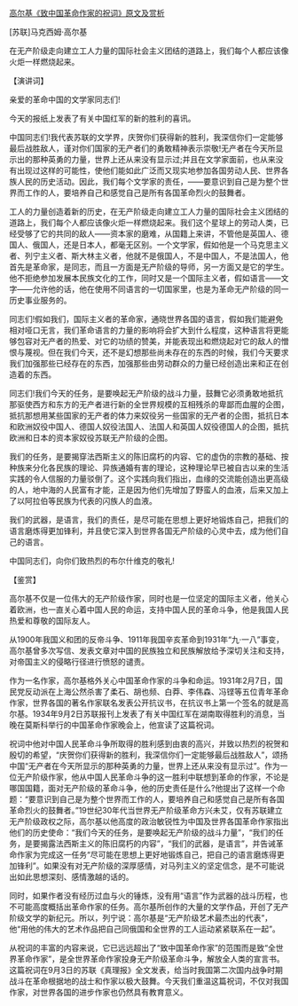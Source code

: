 [高尔基《致中国革命作家的祝词》原文及赏析](https://www.vrrw.net/wx/14637.html)

[苏联]马克西姆·高尔基

在无产阶级走向建立工人力量的国际社会主义团结的道路上，我们每个人都应该像火炬一样燃烧起来。

【演讲词】

亲爱的革命中国的文学家同志们!

今天的报纸上发表了有关中国红军的新的胜利的喜讯。

中国同志们!我代表苏联的文学界，庆贺你们获得新的胜利，我深信你们一定能够最后战胜敌人，谨对你们国家的无产者们的勇敢精神表示崇敬!无产者在今天所显示出的那种英勇的力量，世界上还从来没有显示过;并且在文学家面前，也从来没有出现过这样的可能性，使他们能如此广泛而又现实地参加各国劳动人民、世界各族人民的历史活动。因此，我们每个文学家的责任，——要意识到自己是为整个世界而工作的人，要培养自己和感觉自己是所有各国革命烈火的鼓舞者。

工人的力量创造着新的历史，在无产阶级走向建立工人力量的国际社会主义团结的道路上，我们每个人都应该像火炬一样燃烧起来。我们这个星球上的劳动人类，已经受够了它的共同的敌人——资本家的磨难，从国籍上来讲，不管他是英国人、德国人、俄国人，还是日本人，都毫无区别。一个文学家，假如他是一个马克思主义者、列宁主义者、斯大林主义者，他就不是俄国人，不是中国人，不是法国人，他首先是革命家，是同志，而且一方面是无产阶级的导师，另一方面又是它的学生。他不拒绝参加发展本民族文化的工作，同时又是一个国际主义者，假如语言——文字——允许他的话，他在使用不同语言的一切国家里，也是为革命无产阶级的同一历史事业服务的。

同志们!假如我们，国际主义者的革命家，通晓世界各国的语言，假如我们能避免相对哑口无言，我们革命语言的力量的影响将会扩大到什么程度，这种语言将更能够包容对无产者的热爱、对它的功绩的赞美，并能表现出和燃烧起对它的敌人的憎恨与蔑视。但在我们今天，还不是幻想那些尚未存在的东西的时候，我们今天要求我们加强那些已经存在的东西，加强那些由劳动群众的力量已经创造出来和正在创造着的东西。

同志们!我们今天的任务，是要唤起无产阶级的战斗力量，鼓舞它必须勇敢地抵抗那驱使西方和东方的无产者进行新的全世界规模的互相残杀的卑鄙而血腥的企图，抵抗那想用某些国家的无产者的体力来奴役另一些国家的无产者的企图，抵抗日本和欧洲奴役中国人、德国人奴役法国人、法国人和英国人奴役德国人的企图，抵抗欧洲和日本的资本家奴役苏联无产阶级的企图。

我们的任务，是要揭穿法西斯主义的陈旧腐朽的内容、它的虚伪的宗教的基础、按种族来分化各民族的理论、异族通婚有害的理论，这种理论早已被自古以来的生活实践的令人信服的力量驳倒了。这个实践向我们指出，血缘的交流能创造出更高级的人，地中海的人民富有才能，正是因为他们先增加了野蛮人的血液，后来又加上了以阿拉伯等民族为代表的闪族人的血液。

我们的武器，是语言，我们的责任，是尽可能在思想上更好地锻炼自己，把我们的语言磨炼得更加锋利，并且使它深入到世界各国无产阶级的心灵中去，成为他们自己的语言。

中国同志们，向你们致热烈的布尔什维克的敬礼!



【鉴赏】

高尔基不仅是一位伟大的无产阶级作家，同时也是一位坚定的国际主义者，他关心着欧洲，也一直关心着中国人民的命运，支持中国人民的革命斗争，他是我国人民热爱和尊敬的国际友人。

从1900年我国义和团的反帝斗争、1911年我国辛亥革命到1931年“九·一八”事变，高尔基曾多次写信、发表文章对中国的民族独立和民族解放给予深切关注和支持，对帝国主义的侵略行径进行愤怒的谴责。

作为一名作家，高尔基格外关心中国革命作家的斗争和命运。1931年2月7日，国民党反动派在上海公然杀害了柔石、胡也频、白莽、李伟森、冯铿等五位青年革命作家，世界各国的著名作家联名发表公开抗议书，在抗议书上第一个签名的就是高尔基。1934年9月2日苏联报刊上发表了有关中国红军在湖南取得胜利的消息，当晚在莫斯科举行的中国革命作家晚会上，他宣读了这篇祝词。

祝词中他对中国人民革命斗争所取得的胜利感到由衷的高兴，并致以热烈的祝贺和殷切的希望，“庆贺你们获得新的胜利，我深信你们一定能够最后战胜敌人”，颂扬中国“无产者在今天所显示的那种英勇的力量，世界上还从来没有显示过”。作为一位无产阶级作家，他从中国人民革命斗争的这一胜利中联想到革命的作家，不论是哪国国籍，面对无产阶级的革命斗争，他的历史责任是什么?他提出了这样一个命题：“要意识到自己是为整个世界而工作的人，要培养自己和感觉自己是所有各国革命烈火的鼓舞者。”19世纪30年代当世界无产阶级革命方兴未艾，仅有苏联建立无产阶级政权之际，高尔基以他高度的政治敏锐性为中国及世界各国革命作家指出他们的历史使命：“我们今天的任务，是要唤起无产阶级的战斗力量”，“我们的任务，是要揭露法西斯主义的陈旧腐朽的内容”，“我们的武器，是语言”，并告诫革命作家为完成这一任务“尽可能在思想上更好地锻炼自己，把自己的语言磨炼得更加锋利”。如果没有对无产阶级的深厚感情，对马列主义的坚定信念，是不可能说出如此思想深刻、感情激越的话的。

同时，如果作者没有经历过血与火的锤炼，没有用“语言”作为武器的战斗历程，也不可能高度概括出革命作家的任务。高尔基所创作的大量的文学作品，开创了无产阶级文学的新纪元。所以，列宁说：高尔基是“无产阶级艺术最杰出的代表”，他“用他的伟大的艺术作品把自己同俄国和全世界的工人运动紧紧联系在一起”。

从祝词的丰富的内容来说，它已远远超出了“致中国革命作家”的范围而是致“全世界革命作家”，是全世界革命作家投身无产阶级革命斗争，解放全人类的宣言书。这篇祝词在9月3日的苏联《真理报》全文发表，给当时我国第二次国内战争时期战斗在革命根据地的战士和作家以极大鼓舞。今天我们重温这篇祝词，不仅对我国作家，对世界各国的进步作家也仍然具有教育意义。

